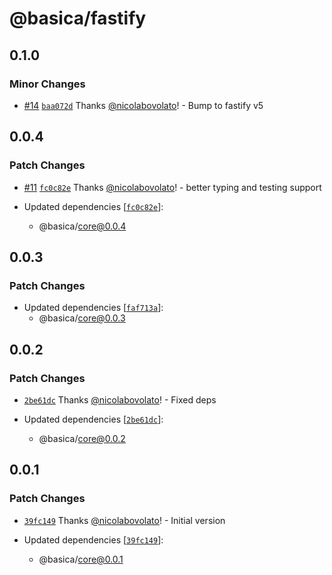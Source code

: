 # @basica/fastify

## 0.1.0

### Minor Changes

- [#14](https://github.com/nicolabovolato/basica/pull/14) [`baa072d`](https://github.com/nicolabovolato/basica/commit/baa072d792823a51f823ff0121e653ed66547281) Thanks [@nicolabovolato](https://github.com/nicolabovolato)! - Bump to fastify v5

## 0.0.4

### Patch Changes

- [#11](https://github.com/nicolabovolato/basica/pull/11) [`fc0c82e`](https://github.com/nicolabovolato/basica/commit/fc0c82ed38a8045cbb485241054a230a48a1f70e) Thanks [@nicolabovolato](https://github.com/nicolabovolato)! - better typing and testing support

- Updated dependencies [[`fc0c82e`](https://github.com/nicolabovolato/basica/commit/fc0c82ed38a8045cbb485241054a230a48a1f70e)]:
  - @basica/core@0.0.4

## 0.0.3

### Patch Changes

- Updated dependencies [[`faf713a`](https://github.com/nicolabovolato/basica/commit/faf713aa3a687e3dd046154e317992568942d139)]:
  - @basica/core@0.0.3

## 0.0.2

### Patch Changes

- [`2be61dc`](https://github.com/nicolabovolato/basica/commit/2be61dc95150d2e8eaadd8de562d18f0644c979c) Thanks [@nicolabovolato](https://github.com/nicolabovolato)! - Fixed deps

- Updated dependencies [[`2be61dc`](https://github.com/nicolabovolato/basica/commit/2be61dc95150d2e8eaadd8de562d18f0644c979c)]:
  - @basica/core@0.0.2

## 0.0.1

### Patch Changes

- [`39fc149`](https://github.com/nicolabovolato/basica/commit/39fc14933b633a7ad0177e556bd03092d9f05815) Thanks [@nicolabovolato](https://github.com/nicolabovolato)! - Initial version

- Updated dependencies [[`39fc149`](https://github.com/nicolabovolato/basica/commit/39fc14933b633a7ad0177e556bd03092d9f05815)]:
  - @basica/core@0.0.1
